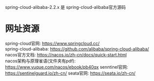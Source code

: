 spring-cloud-alibaba-2.2.x 是 spring-cloud-alibaba官方源码

# 网址资源   
spring-cloud官网: https://www.springcloud.cc/  
spring-cloud-alibaba: https://github.com/alibaba/spring-cloud-alibaba/
nacos官方文档: https://nacos.io/zh-cn/docs/quick-start.html  
nacos架构与原理雀语(文件夹有pdf): https://www.yuque.com/nacos/ebook/pb40qx
senntinel官网: https://sentinelguard.io/zh-cn/
seata官网: https://seata.io/zh-cn/
